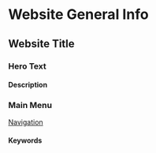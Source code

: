 # Website General Info

## Website Title


### Hero Text


#### Description



### Main Menu

[Navigation](/sections/navbar.md)



#### Keywords
